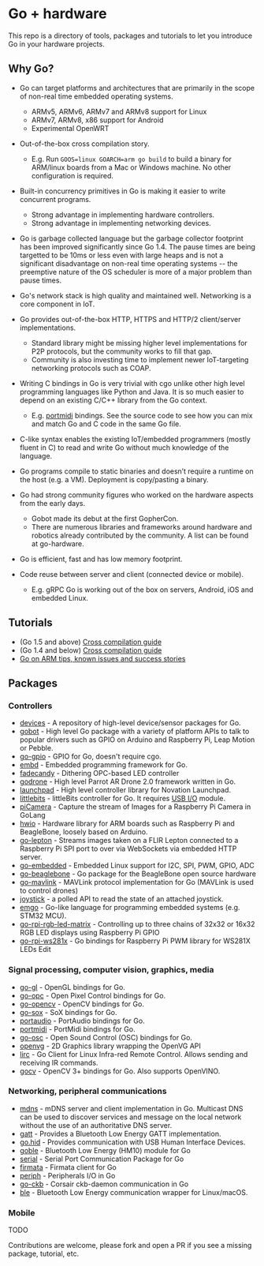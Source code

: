 # Go + hardware

This repo is a directory of tools, packages and tutorials to let
you introduce Go in your hardware projects.

## Why Go?

* Go can target platforms and architectures that are primarily in the scope of non-real time embedded operating systems.
    - ARMv5, ARMv6, ARMv7 and ARMv8 support for Linux
    - ARMv7, ARMv8, x86 support for Android
    - Experimental OpenWRT

* Out-of-the-box cross compilation story.
    - E.g. Run `GOOS=linux GOARCH=arm go build` to build a binary for ARM/linux boards from a Mac or Windows machine. No other configuration is required.

* Built-in concurrency primitives in Go is making it easier to write concurrent programs.
    - Strong advantage in implementing hardware controllers.
    - Strong advantage in implementing networking devices.

* Go is garbage collected language but the garbage collector footprint has been improved significantly since Go 1.4. The pause times are being targetted to be 10ms or less even with large heaps and is not a significant disadvantage on non-real time operating systems -- the preemptive nature of the OS scheduler is more of a major problem than pause times.

* Go's network stack is high quality and maintained well. Networking is a core component in IoT.

* Go provides out-of-the-box HTTP, HTTPS and HTTP/2 client/server implementations.
    - Standard library might be missing higher level implementations for P2P protocols, but the community works to fill that gap.
    - Community is also investing time to implement newer IoT-targeting networking protocols such as COAP.

* Writing C bindings in Go is very trivial with cgo unlike other high level programming languages like Python and Java. It is so much easier to depend on an existing C/C++ library from the Go context.
    - E.g. [portmidi](https://github.com/rakyll/portmidi/blob/master/portmidi.go) bindings. See the source code to see how you can mix and match Go and C code in the same Go file.

* C-like syntax enables the existing IoT/embedded programmers (mostly fluent in C) to read and write Go without much knowledge of the language.

* Go programs compile to static binaries and doesn’t require a runtime on the host (e.g. a VM). Deployment is copy/pasting a binary.

* Go had strong community figures who worked on the hardware aspects from the early days.
    - Gobot made its debut at the first GopherCon.
    - There are numerous libraries and frameworks around hardware and robotics already contributed by the community. A list can be found at go-hardware.

* Go is efficient, fast and has low memory footprint.

* Code reuse between server and client (connected device or mobile).
    - E.g. gRPC Go is working out of the box on servers, Android, iOS and embedded Linux.


## Tutorials

* (Go 1.5 and above) [Cross compilation guide](https://medium.com/@rakyll/go-1-5-cross-compilation-488092ba44ec)
* (Go 1.4 and below) [Cross compilation guide](http://dave.cheney.net/2013/07/09/an-introduction-to-cross-compilation-with-go-1-1)
* [Go on ARM tips, known issues and success stories](https://github.com/golang/go/wiki/GoArm)

## Packages

### Controllers
* [devices](https://github.com/goiot/devices) - A repository of high-level device/sensor packages for Go.
* [gobot](http://gobot.io/) - High level Go package with a variety of platform APIs to talk to popular drivers such as GPIO on Arduino and Raspberry Pi, Leap Motion or Pebble.
* [go-gpio](https://github.com/stianeikeland/go-rpio) - GPIO for Go, doesn't require cgo.
* [embd](http://embd.io/) - Embedded programming framework for Go.
* [fadecandy](https://github.com/scanlime/fadecandy) - Dithering OPC-based LED controller
* [godrone](http://godoc.org/github.com/felixge/godrone/) - High level Parrot AR Drone 2.0 framework written in Go.
* [launchpad](https://github.com/rakyll/launchpad) - High level controller library for Novation Launchpad.
* [littlebits](https://github.com/rakyll/littlebits) - littleBits controller for Go. It requires [USB I/O](http://littlebits.cc/bits/usb-io) module.
* [piCamera](https://github.com/technomancers/piCamera) - Capture the stream of Images for a Raspberry Pi Camera in GoLang
* [hwio](https://github.com/mrmorphic/hwio) - Hardware library for ARM boards such as Raspberry Pi and BeagleBone, loosely based on Arduino.
* [go-lepton](https://github.com/maruel/go-lepton) - Streams images taken on a FLIR Lepton connected to a Raspberry Pi SPI port to over via WebSockets via embedded HTTP server.
* [go-embedded](https://github.com/SpaceLeap/go-embedded) - Embedded Linux support for I2C, SPI, PWM, GPIO, ADC
* [go-beaglebone](https://github.com/SpaceLeap/go-beaglebone) - Go package for the BeagleBone open source hardware
* [go-mavlink](https://github.com/SpaceLeap/go-mavlink) - MAVLink protocol implementation for Go (MAVLink is used to control drones)
* [joystick](https://github.com/SimulatedSimian/joystick) - a polled API to read the state of an attached joystick.
* [emgo](https://github.com/ziutek/emgo) - Go-like language for programming embedded systems (e.g. STM32 MCU).
* [go-rpi-rgb-led-matrix](https://github.com/mcuadros/go-rpi-rgb-led-matrix) - Controlling up to three chains of 32x32 or 16x32 RGB LED displays using Raspberry Pi GPIO
* [go-rpi-ws281x](https://github.com/mcuadros/go-rpi-ws281x) - Go bindings for Raspberry Pi PWM library for WS281X LEDs Edit


### Signal processing, computer vision, graphics, media
* [go-gl](https://github.com/go-gl) - OpenGL bindings for Go.
* [go-opc](https://github.com/kellydunn/go-opc) - Open Pixel Control bindings for Go.
* [go-opencv](https://github.com/lazywei/go-opencv) - OpenCV bindings for Go.
* [go-sox](https://github.com/krig/go-sox) - SoX bindings for Go.
* [portaudio](https://code.google.com/p/portaudio-go/) - PortAudio bindings for Go.
* [portmidi](https://github.com/rakyll/portmidi) - PortMidi bindings for Go.
* [go-osc](https://github.com/hypebeast/go-osc) - Open Sound Control (OSC) bindings for Go.
* [openvg](https://github.com/ajstarks/openvg) - 2D Graphics library wrapping the OpenVG API
* [lirc](https://github.com/chbmuc/lirc) - Go Client for Linux Infra-red Remote Control. Allows sending and receiving IR commands.
* [gocv](https://gocv.io) - OpenCV 3+ bindings for Go. Also supports OpenVINO.

### Networking, peripheral communications
* [mdns](https://github.com/hashicorp/mdns) - mDNS server and client implementation in Go. Multicast DNS can be used to discover services and message on the local network without the use of an authoritative DNS server.
* [gatt](https://github.com/paypal/gatt) - Provides a Bluetooth Low Energy GATT implementation.
* [go.hid](https://github.com/GeertJohan/go.hid) - Provides communication with USB Human Interface Devices.
* [goble](https://github.com/MarinX/goble) - Bluetooth Low Energy (HM10) module for Go
* [serial](https://github.com/tarm/serial) - Serial Port Communication Package for Go
* [firmata](https://github.com/kraman/go-firmata) - Firmata client for Go
* [periph](https://periph.io/) - Peripherals I/O in Go
* [go-ckb](https://gitlab.com/dnaf/go-ckb) - Corsair ckb-daemon communication in Go
* [ble](https://github.com/go-ble/ble) - Bluetooth Low Energy communication wrapper for Linux/macOS.

### Mobile

TODO

Contributions are welcome, please fork and open a PR if you see
a missing package, tutorial, etc.
